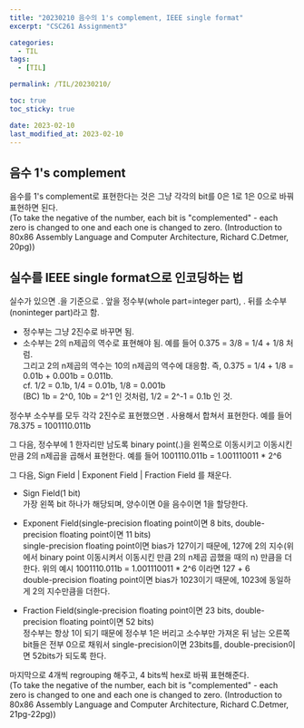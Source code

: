 ```yaml
---
title: "20230210 음수의 1's complement, IEEE single format"
excerpt: "CSC261 Assignment3"

categories:
  - TIL
tags:
  - [TIL]

permalink: /TIL/20230210/

toc: true
toc_sticky: true

date: 2023-02-10
last_modified_at: 2023-02-10
---
```


## 음수 1's complement

음수를 1's complement로 표현한다는 것은 그냥 각각의 bit를 0은 1로 1은 0으로 바꿔 표현하면 된다. <br/>
(To take the negative of the number, each bit is "complemented" - each zero is changed to one and each one is changed to zero. 
(Introduction to 80x86 Assembly Language and Computer Architecture, Richard C.Detmer, 20pg))

## 실수를 IEEE single format으로 인코딩하는 법

실수가 있으면 .을 기준으로 . 앞을 정수부(whole part=integer part), . 뒤를 소수부(noninteger part)라고 함. <br/>

- 정수부는 그냥 2진수로 바꾸면 됨. 
- 소수부는 2의 n제곱의 역수로 표현해야 됨. 예를 들어 0.375 = 3/8 = 1/4 + 1/8 처럼. <br/>
  그리고 2의 n제곱의 역수는 10의 n제곱의 역수에 대응함. 즉, 0.375 = 1/4 + 1/8 = 0.01b + 0.001b = 0.011b. <br/>
  cf. 1/2 = 0.1b, 1/4 = 0.01b, 1/8 = 0.001b <br/>
  (BC) 1b = 2^0, 10b = 2^1 인 것처럼, 1/2 = 2^-1 = 0.1b 인 것. <br/>

정수부 소수부를 모두 각각 2진수로 표현했으면 . 사용해서 합쳐서 표현한다. 예를 들어 78.375 = 1001110.011b <br/>

그 다음, 정수부에 1 한자리만 남도록 binary point(.)을 왼쪽으로 이동시키고 이동시킨 만큼 2의 n제곱을 곱해서 표현한다. 
예를 들어 1001110.011b = 1.001110011 * 2^6 <br/>

그 다음, Sign Field | Exponent Field | Fraction Field 를 채운다.
- Sign Field(1 bit) <br/>
  가장 왼쪽 bit 하나가 해당되며, 양수이면 0을 음수이면 1을 할당한다.

- Exponent Field(single-precision floating point이면 8 bits, double-precision floating point이면 11 bits) <br/>
  single-precision floating point이면 bias가 127이기 때문에, 127에 2의 지수(위에서 binary point 이동시켜서 이동시킨 만큼 2의 n제곱 곱했을 때의 n) 만큼을 더한다. 
  위의 예시 1001110.011b = 1.001110011 * 2^6 이라면 127 + 6 <br/>
  double-precision floating point이면 bias가 1023이기 때문에, 1023에 동일하게 2의 지수만큼을 더한다.
  
- Fraction Field(single-precision floating point이면 23 bits, double-precision floating point이면 52 bits) <br/>
  정수부는 항상 1이 되기 때문에 정수부 1은 버리고 소수부만 가져온 뒤 남는 오른쪽 bit들은 전부 0으로 채워서 single-precision이면 23bits를, double-precision이면 52bits가 되도록 한다.
  
마지막으로 4개씩 regrouping 해주고, 4 bits씩 hex로 바꿔 표현해준다. <br/>
(To take the negative of the number, each bit is "complemented" - each zero is changed to one and each one is changed to zero. 
(Introduction to 80x86 Assembly Language and Computer Architecture, Richard C.Detmer, 21pg-22pg))
